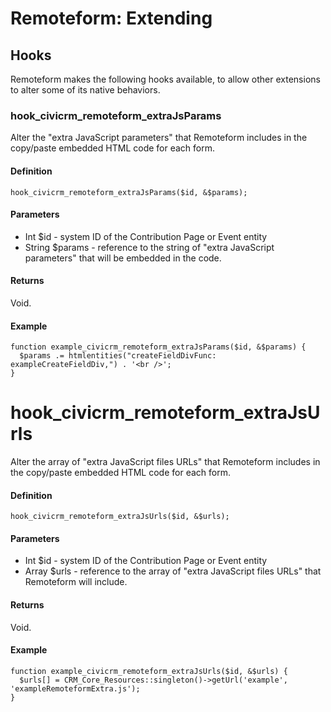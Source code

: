 # Remoteform: Extending
## Hooks

Remoteform makes the following hooks available, to allow other extensions to alter
some of its native behaviors.

### hook_civicrm_remoteform_extraJsParams
Alter the "extra JavaScript parameters" that Remoteform includes in the copy/paste 
embedded HTML code for each form.

#### Definition
```
hook_civicrm_remoteform_extraJsParams($id, &$params);
```
#### Parameters
* Int $id - system ID of the Contribution Page or Event entity
* String $params - reference to the string of "extra JavaScript parameters" that  will be embedded in the code.


#### Returns
Void.

#### Example
```
function example_civicrm_remoteform_extraJsParams($id, &$params) {
  $params .= htmlentities("createFieldDivFunc: exampleCreateFieldDiv,") . '<br />';
}
```


# hook_civicrm_remoteform_extraJsUrls
Alter the array of "extra JavaScript files URLs" that Remoteform includes in the copy/paste 
embedded HTML code for each form.

#### Definition
```
hook_civicrm_remoteform_extraJsUrls($id, &$urls);
```
#### Parameters
* Int $id - system ID of the Contribution Page or Event entity
* Array $urls - reference to the array of "extra JavaScript files URLs" that Remoteform will include.


#### Returns
Void.

#### Example
```
function example_civicrm_remoteform_extraJsUrls($id, &$urls) {
  $urls[] = CRM_Core_Resources::singleton()->getUrl('example', 'exampleRemoteformExtra.js');
}
```